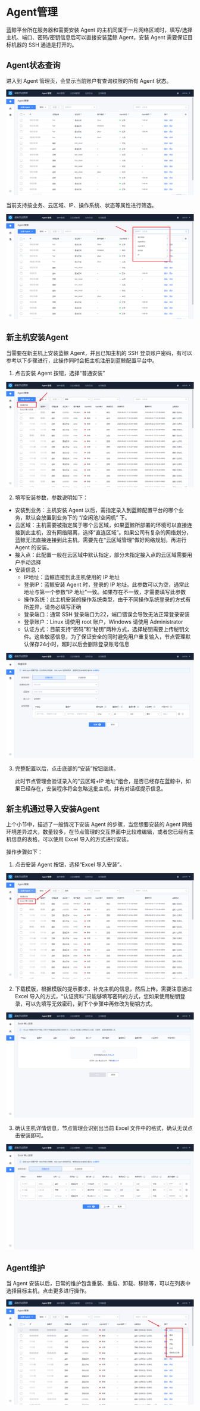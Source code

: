 # Agent管理

蓝鲸平台所在服务器和需要安装 Agent 的主机同属于一片网络区域时，填写/选择主机、端口、密码/密钥信息后可以直接安装蓝鲸 Agent，安装 Agent 需要保证目标机器的 SSH 通道是打开的。

## Agent状态查询

进入到 Agent 管理页，会显示当前账户有查询权限的所有 Agent 状态。

![1590650634912](./media/1590650634912.png)

当前支持按业务、云区域、IP、操作系统、状态等属性进行筛选。

![1590651439808](./media/1590651439808.png)

## 新主机安装Agent

当需要在新主机上安装蓝鲸 Agent，并且已知主机的 SSH 登录账户密码，有可以参考以下步骤进行，此操作同时会把主机注册到蓝鲸配置平台中。

1. 点击安装 Agent 按钮，选择“普通安装”

![-w2020](media/20200603194710.png)

2. 填写安装参数，参数说明如下：

- 安装到业务：主机安装 Agent 以后，需指定录入到蓝鲸配置平台的哪个业务，默认会放置到业务下的 “/空闲池/空闲机” 下。
- 云区域：主机需要被指定属于哪个云区域，如果蓝鲸所部署的环境可以直接连接到此主机，没有网络隔离，选择“直连区域”。如果公司有复杂的网络划分，蓝鲸无法直接连接到此主机，需要先在“云区域管理”做好网络规划，再进行 Agent 的安装。
- 接入点：此配置一般在云区域中默认指定，部分未指定接入点的云区域需要用户手动选择
- 安装信息：
    - IP地址：蓝鲸连接到此主机使用的 IP 地址
    - 登录IP：蓝鲸安装 Agent 时，登录的 IP 地址。此参数可以为空，通常此地址与第一个参数“IP 地址”一致。如果存在不一致，才需要填写此参数
    - 操作系统：此主机安装的操作系统类型，由于不同操作系统登录的方式有所差异，请务必填写正确
    - 登录端口：通常 SSH 登录端口为22，端口错误会导致无法正常登录安装
    - 登录账户：Linux 请使用 root 账户，Windows 请使用 Administrator
    - 认证方式：目前支持“密码”和“秘钥”两种方式，选择秘钥需要上传秘钥文件。这些敏感信息，为了保证安全的同时避免用户重复输入，节点管理默认保存24小时，超时以后会删除登录账号信息

![-w2020](media/20200603194949.png)

3. 完整配置以后，点击底部的“安装”按钮继续。

    此时节点管理会验证录入的“云区域+IP 地址”组合，是否已经存在蓝鲸中，如果已经存在，安装程序将会忽略这批主机，并有对话框提示信息。

## 新主机通过导入安装Agent

上个小节中，描述了一般情况下安装 Agent 的步骤，当您想要安装的 Agent 网络环境差异过大，数量较多，在节点管理的交互界面中比较难编辑，或者您已经有主机信息的表格，可以使用 Excel 导入的方式进行安装。

操作步骤如下：

1. 点击安装 Agent 按钮，选择“Excel 导入安装”。

![-w2020](media/20200603202949.png)

2. 下载模版，根据模版的提示要求，补充主机的信息，然后上传。需要注意通过 Excel 导入的方式，“认证资料”只能够填写密码的方式，您如果使用秘钥登录，可以先填写无效密码，到下个步骤中再修改为秘钥方式。

![-w2020](media/20200603203124.png)

3. 确认主机详情信息，节点管理会识别出当前 Excel 文件中的格式，确认无误点击安装即可。

![-w2020](media/20200603204957.png)

## Agent维护

当 Agent 安装以后，日常的维护包含重装、重启、卸载、移除等，可以在列表中选择目标主机，点击更多进行操作。

![-w2020](media/20200603204223.png)